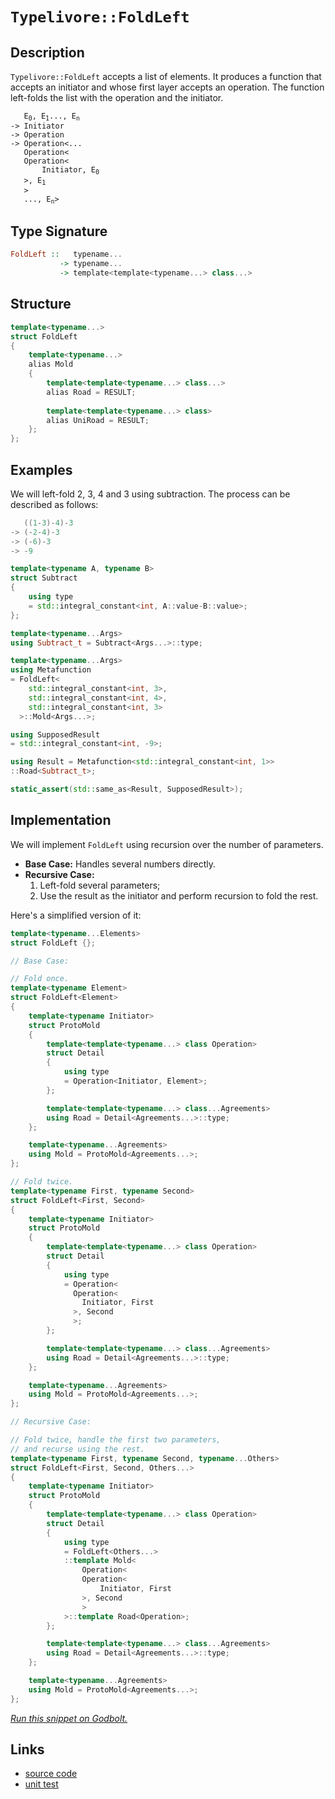 <!-- Copyright 2024 Feng Mofan
SPDX-License-Identifier: Apache-2.0 -->

# `Typelivore::FoldLeft`

## Description

`Typelivore::FoldLeft` accepts a list of elements.
It produces a function that accepts an initiator and whose first layer accepts an operation.
The function left-folds the list with the operation and the initiator.
<pre><code>   E<sub>0</sub>, E<sub>1</sub>..., E<sub>n</sub>
-> Initiator
-> Operation
-> Operation&lt;...
   Operation&lt;
   Operation&lt;
       Initiator, E<sub>0</sub>
   &gt;, E<sub>1</sub>
   &gt;
   ..., E<sub>n</sub>&gt;</code></pre>

## Type Signature

```Haskell
FoldLeft ::   typename...
           -> typename...
           -> template<template<typename...> class...>
```

## Structure

```C++
template<typename...>
struct FoldLeft
{
    template<typename...>
    alias Mold
    {
        template<template<typename...> class...>
        alias Road = RESULT;
        
        template<template<typename...> class>
        alias UniRoad = RESULT;
    };
};
```

## Examples

We will left-fold 2, 3, 4 and 3 using subtraction.
The process can be described as follows:

```C++
   ((1-3)-4)-3
-> (-2-4)-3
-> (-6)-3
-> -9
```

```C++
template<typename A, typename B>
struct Subtract
{
    using type
    = std::integral_constant<int, A::value-B::value>;
};

template<typename...Args>
using Subtract_t = Subtract<Args...>::type;

template<typename...Args>
using Metafunction 
= FoldLeft<
    std::integral_constant<int, 3>,
    std::integral_constant<int, 4>,
    std::integral_constant<int, 3>
  >::Mold<Args...>;

using SupposedResult
= std::integral_constant<int, -9>;

using Result = Metafunction<std::integral_constant<int, 1>>
::Road<Subtract_t>;

static_assert(std::same_as<Result, SupposedResult>);
```

## Implementation

We will implement `FoldLeft` using recursion over the number of parameters.

- **Base Case:** Handles several numbers directly.
- **Recursive Case:**
  1. Left-fold several parameters;
  2. Use the result as the initiator and perform recursion to fold the rest.

Here's a simplified version of it:

```C++
template<typename...Elements>
struct FoldLeft {};

// Base Case:

// Fold once.
template<typename Element>
struct FoldLeft<Element>
{
    template<typename Initiator>
    struct ProtoMold
    {
        template<template<typename...> class Operation>
        struct Detail
        {
            using type 
            = Operation<Initiator, Element>;
        };

        template<template<typename...> class...Agreements>
        using Road = Detail<Agreements...>::type;
    };

    template<typename...Agreements>
    using Mold = ProtoMold<Agreements...>;
};

// Fold twice.
template<typename First, typename Second>
struct FoldLeft<First, Second>
{
    template<typename Initiator>
    struct ProtoMold
    {
        template<template<typename...> class Operation>
        struct Detail
        {
            using type 
            = Operation<
              Operation<
                Initiator, First
              >, Second
              >;
        };

        template<template<typename...> class...Agreements>
        using Road = Detail<Agreements...>::type;
    };

    template<typename...Agreements>
    using Mold = ProtoMold<Agreements...>;
};

// Recursive Case:

// Fold twice, handle the first two parameters,
// and recurse using the rest.
template<typename First, typename Second, typename...Others>
struct FoldLeft<First, Second, Others...>
{
    template<typename Initiator>
    struct ProtoMold
    {
        template<template<typename...> class Operation>
        struct Detail
        {
            using type 
            = FoldLeft<Others...>
            ::template Mold<
                Operation<
                Operation<
                    Initiator, First
                >, Second
                >
            >::template Road<Operation>;
        };

        template<template<typename...> class...Agreements>
        using Road = Detail<Agreements...>::type;
    };

    template<typename...Agreements>
    using Mold = ProtoMold<Agreements...>;
};
```

[*Run this snippet on Godbolt.*](https://godbolt.org/#z:OYLghAFBqd5QCxAYwPYBMCmBRdBLAF1QCcAaPECAMzwBtMA7AQwFtMQByARg9KtQYEAysib0QXACx8BBAKoBnTAAUAHpwAMvAFYTStJg1DIApACYAQuYukl9ZATwDKjdAGFUtAK4sGIAKwAzKSuADJ4DJgAcj4ARpjEEhoAHKQADqgKhE4MHt6%2BehlZjgLhkTEs8YnJ0naYDjlCBEzEBHk%2BfkG2mPYlDE0tBGXRcQlJqQrNre0FXLZTQxEjlWM1AJS2qF7EyOwcBJgsaQYHJoFuBACeaYysmAB0j9j0bIIKZ9gmGgCCk8ReDgA1AAxTzoUKYKgEQEmADsVlhABEzlYfl9vgcjidMGcLtdbmxAc9DowCB90X8AdDQbRwZCyedia8GZ80fD0YDOYDMccmKdzlcbsxCQBJBjZPkkck/LmAylA5TEVBEACyYI5XLhqO%2BstlPOxuP1fJxAvxwoejw%2BgOQBgUCkBAHkbsQ%2BTlpTrdZz5dDEZhmnQNZ6tYHPVyvFkjNz8TCZaHZWdEY7na6BLixRKiGQiS9SeTAtq43Dkfn0SG9YdefyLhWDaahXdHvcrTamHbG99gMRMCS3u64%2BGIsBAQAlVBMdAwwKJ33%2B2i4jtdnsEBSNj4gECCk0FzVIlGl2Oco1Vzfm9ud7vM96BVkezkDyNq2mTxOK5WoR/oefnpcry3XvdssW2rokeJp4vWhLAngxCTKQUYQZggJCPUAifv%2BPzeiCYIQlCuJQTBBBwchaAMGhN7Bge3I1sahpmncgLpo4krEH2XKYa%2BqrqpRFG3rqoGGtRx50Wwq7Xtatr2k6CQpgwrGephM5MAGlHxuyKmhveQ6bjGvGFlOSbSX0uJlnGBkukZ5wmaZDHikxmZwfhkxWaGHxEShpHOUG/4lupnJFgB3zOfxAqCWBJ4Nn%2B2Dia2v73AuF6kleN79hGQ6juOz6AopAbnPFP6idg66bgFqlAfuvHBeBBIWnF36XnJgKaYCH6ZRx77qrldWJQVAX%2BT5gU/JV4WQdBsHwdVSHuegcHDTVDoEAgCRJRSBD/ECNJ0rh5yOYRk0kdNjoLUtPVstuh6hbRCE2RmUrobx7FKpxtIhjxcZDRddbVQV0V2mZMkNbKCl%2Bkpc6%2BTCam6RpqXjTp1l%2BfpG04QybjzYtMEnZDnpFaFzUdW4nmhlJ5lupZYNxkT/2k5jcOcoxeDMQ5o1kmTLnXm5%2B0E15yVw2uG44%2BlaEo8mFmfP1ha7v1QUfdWWI0Z9p6RT9sV5fVd0pYOI5jhOCZZcDOVuCr3WRUV%2BIlTuZVopRQ3CTVhu9mrYbQy1OttR%2BX6LpePWSxLwE/AA9AAVEHwch376KB0HAAq2BCJHwdh/7IdJwHCcDYFZiBBENpeFgk5uCRuxpMu7ogdLs2At8M024CVh3ZhQheLEq1MA4pYQ7KTXFdx%2BmTOg64RAcnZiAA%2BiRkyGMjA9wd864AG5iF4mAALQWHPC8mqLwE%2B%2BV1sIe2xDAMtPxNQ3Tcug4w/Qjrp/N63uUH7FvPFZLg1lzb%2B%2BH%2B6TUqsDVBeAwDQBA6R1ojekxlKK937oITAQ9aCjwEOPQQuIp6AkCK5EMkCQADxgS6OBY9mhIPOCgyQ6CIEED7lg6BsD4EMEQZPQQcE0EO15m7e%2Bh8va%2B2%2BCfLwaQiiYHQMOTACgvC0GZoFHu5CoGD1wTQuhyCGGAiXgATjzJwpqgjhGiMyj/Zof8AEWTcJg7B1D8ET3kbtLgeYbzrgFriG%2B58CCX1UeVcejhkDDxigkAgEBMEKDuB4q8bgNEiN2g3XhmR%2BHBNER8NYKIOAbFoJwfwvA/AcC0KQVAnB8aWGsHKLYOxELmECDwUgBBNDxI2AAawCJIe4GhJBcFhIEDQ/gNBmAAGztLMMkVIiSOCSF4CwJIGhSCpPSZkjgvAFAgBGWUtJ8TSBwFgDARAIAtgEDSF4QiFAIBoCOHQBIUQ7icFUMkdpS92mSEBMAZAyBARSHuGYXg/DCAkDwH3OY/BBAiDEOwKQMhBCKBUOoeZpBdBzAAO4ujSJwHgCSkkpPKRkzgDotmbOhKgKggJTnnMudc259zalmEBBADw%2Bz6DEBhBnLgaxeBzK0BsCASA9lpAOWQHZLK2UgGAFIMwfA6AHBgpQWISLYgRBaJcWFvAxXMGIJcB0sRtD1DmSUvZzIHQMFoJK0FWBYheGAG4MQtBpncF4FgFghhgDiB1dBZVeBZ5CKRZgVQ9Qtl7BKdgvp6TaB4FiC6OVHgsBItWngIZprSAOuILECJvoLVGB9UYcpGwqAGEPgANTwJgCFUlUklK%2BcIUQ4h/n5qBWoJF4L9CWpQNYaw%2BhfXTMgBsVARccgmqXr3BMpgcmWDMOMyNxB3mOsbd0XoOQXCkRmH4OYYQlgVCqIUTI2QBCToXcUHIww51jDmHUQB/QFgru3T0O1AgBitA3aMRI2792eA6HoceZ7Z0XokBsBQ%2BTdjPv0Ai0ZSKJnYrORcq5Ny7kPOJRAXArzKVFJpXSpNGxFrjjGBAKpIBJCBHuEowIsJJD1LMJIdpGgWntKUZ%2B/pgyQDFPuO0rg7TkhKOSNR/wDT/AYfad%2B0FEypkzNKUmxZKymVrLRVs8glBOUUqOWwTgLQWCz1hEvJg0VIxcCUfcLgdTnn4EzO8vQ%2BaflFukCWpQZbQW6D5VCpgMLTXwo4Mktj4yUWCYxViqTMm5MKaHEplTdSSVktZRSqlgQzC0u4/MxlzLUDkoSMJ3Z4XfNjGc7JlsRglNcBGTQURS1hWivFXKqVpAZUSoVUqhwuW1Wkg1VqpFur9WGtoMa3L5rLXWvSfgLsDQHUmvSc611BxcueqRT6v1ErA17HSSGsNJTI3RqULGxrg4eMpqYOmzN2ahS5Z04Wv5%2BnZClpBekkzlbE1dqsJYOtsQG1IYyS2hBnB23kM7TWntfaEgDqwOdl9R7d3jvcDe2YIRSLnpWJe9Ii6%2BgHuB2u0oj7Ad3o%2B30U9bQftTpHcevdgwAfzqvYMMH97FjlCfTSzY2x30E76TZsZvBf3xdc4l9zynVMaBJeBzM/noPBYZXBzACHEgXb6QM0gQzAjKfqbCZjsImmSFw5cuY5PkWTNsFx%2BlCylmrPWeiqLonDnHI4FJvFLAFCzzubPDz2JJjqYg1pz5shdObYBfIQzu2dDkdIGZizcKSNk5/fZjZWzASYsBDrq5euDeAiN8pk30JSUxbZf5wIQXFehZQFHil6uk9jAN7w4eofh7h48cQFglz%2BXpaFRAEVoL8s5fDeX%2BVirlUlfC%2BqzV2rmuYD1Qao1JqSkNfjSNs1tq2uOtBV15AbrevQK9bwAb/rLjDeDQO8bvBJsxsOLNxNIW%2BCpoUBmrNOa1tW42xILbgL7flqdwYQ7D2bADbe5dvoJq/aQKO9YXtFP%2B2DuvzuvoX2wczrx9DuYRQl1chEdV1AD0ct1kdd14dsdYdGgFgwCgccdsc4CocMcX030/krMPd2NOB/c89dd9dDdjdjRJhGcNMSAWc49YNSB4MsBucrM%2BchkzBlNAhAh/BWkGkCMWDYQaNbMKdOBONZkqDqlJB/B0N/BkgOklFJAlEmlMMuBgg%2BlAhEVsC5d48rMnleDZcYMQsNhI0shnBJAgA)

## Links

- [source code](../../../../conceptrodon/typelivore/fold_left.hpp)
- [unit test](../../../../tests/unit/typelivore/fold_left.test.hpp)
